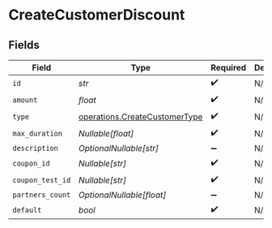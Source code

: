 # CreateCustomerDiscount


## Fields

| Field                                                                          | Type                                                                           | Required                                                                       | Description                                                                    |
| ------------------------------------------------------------------------------ | ------------------------------------------------------------------------------ | ------------------------------------------------------------------------------ | ------------------------------------------------------------------------------ |
| `id`                                                                           | *str*                                                                          | :heavy_check_mark:                                                             | N/A                                                                            |
| `amount`                                                                       | *float*                                                                        | :heavy_check_mark:                                                             | N/A                                                                            |
| `type`                                                                         | [operations.CreateCustomerType](../../models/operations/createcustomertype.md) | :heavy_check_mark:                                                             | N/A                                                                            |
| `max_duration`                                                                 | *Nullable[float]*                                                              | :heavy_check_mark:                                                             | N/A                                                                            |
| `description`                                                                  | *OptionalNullable[str]*                                                        | :heavy_minus_sign:                                                             | N/A                                                                            |
| `coupon_id`                                                                    | *Nullable[str]*                                                                | :heavy_check_mark:                                                             | N/A                                                                            |
| `coupon_test_id`                                                               | *Nullable[str]*                                                                | :heavy_check_mark:                                                             | N/A                                                                            |
| `partners_count`                                                               | *OptionalNullable[float]*                                                      | :heavy_minus_sign:                                                             | N/A                                                                            |
| `default`                                                                      | *bool*                                                                         | :heavy_check_mark:                                                             | N/A                                                                            |